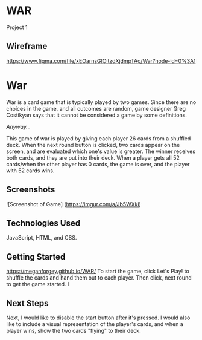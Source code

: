 # WAR
Project 1

## Wireframe
https://www.figma.com/file/xEOarnsGlOitzdXjdmpTAo/War?node-id=0%3A1

# War
War is a card game that is typically played by two games. Since there are no choices in the game, and all outcomes are random, game designer Greg Costikyan says that it cannot be considered a game by some definitions.

*Anyway...*

This game of war is played by giving each player 26 cards from a shuffled deck. When the next round button is clicked, two cards appear on the screen, and are evaluated which one's value is greater. The winner receives both cards, and they are put into their deck. When a player gets all 52 cards/when the other player has 0 cards, the game is over, and the player with 52 cards wins.

## Screenshots
![Screenshot of Game] (https://imgur.com/a/Jb5WXki)


## Technologies Used
JavaScript, HTML, and CSS.

## Getting Started
https://meganforgey.github.io/WAR/
To start the game, click Let's Play! to shuffle the cards and hand them out to each player. Then click, next round to get the game started. I

## Next Steps
Next, I would like to disable the start button after it's pressed. I would also like to include a visual representation of the player's cards, and when a player wins, show the two cards "flying" to their deck.

